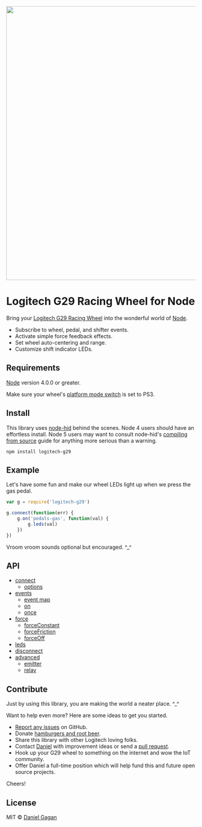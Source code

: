 <img src="https://raw.githubusercontent.com/ForestMist/logitech-g29/master/images/header.png" width="888" height="726" alt="">

# Logitech G29 Racing Wheel for Node

Bring your [Logitech G29 Racing Wheel](http://gaming.logitech.com/en-us/product/g29-driving-force) into the wonderful world of [Node](https://nodejs.org/en/).

* Subscribe to wheel, pedal, and shifter events.
* Activate simple force feedback effects.
* Set wheel auto-centering and range.
* Customize shift indicator LEDs.

## Requirements

[Node](https://nodejs.org/en/) version 4.0.0 or greater.

Make sure your wheel's [platform mode switch](http://support.logitech.com/en_us/article/Set-the-G29-racing-wheel-for-Playstation-4-Playstation-3-or-PC-platforms?product=a0qi0000006PmxKAAS) is set to PS3.

## Install

This library uses [node-hid](https://github.com/node-hid/node-hid) behind the scenes. Node 4 users should have an effortless install. Node 5 users may want to consult node-hid's [compiling from source](https://github.com/node-hid/node-hid#compiling-from-source) guide for anything more serious than a warning.

```
npm install logitech-g29
```

## Example

Let's have some fun and make our wheel LEDs light up when we press the gas pedal.

```js
var g = require('logitech-g29')

g.connect(function(err) {
    g.on('pedals-gas', function(val) {
        g.leds(val)
    })
})
```

Vroom vroom sounds optional but encouraged. ^\_^

## API

* [connect](docs/api.md#connect)
  * [options](docs/api.md#options)
* [events](docs/api.md#events)
  * [event map](docs/api.md#event-map)
  * [on](docs/api.md#on)
  * [once](docs/api.md#once)
* [force](docs/api.md#force)
  * [forceConstant](docs/api.md#forceconstant)
  * [forceFriction](docs/api.md#forcefriction)
  * [forceOff](docs/api.md#forceoff)
* [leds](docs/api.md#leds)
* [disconnect](docs/api.md#disconnect)
* [advanced](docs/api.md#advanced)
  * [emitter](docs/api.md#emitter)
  * [relay](docs/api.md#relay)

## Contribute

Just by using this library, you are making the world a neater place. ^\_^

Want to help even more? Here are some ideas to get you started.

* [Report any issues](https://github.com/ForestMist/logitech-g29/issues) on GitHub.
* Donate [hamburgers and root beer](https://cash.me/$ForestMist).
* Share this library with other Logitech loving folks.
* Contact [Daniel](https://forestmist.org/about/) with improvement ideas or send a [pull request](https://github.com/ForestMist/feri/pulls).
* Hook up your G29 wheel to something on the internet and wow the IoT community.
* Offer Daniel a full-time position which will help fund this and future open source projects.

Cheers!

## License

MIT © [Daniel Gagan](https://forestmist.org)

